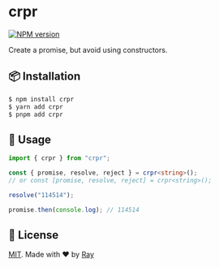 # crpr

[![NPM version](https://img.shields.io/npm/v/crpr?color=a1b858&label=)](https://www.npmjs.com/package/crpr)

Create a promise, but avoid using constructors.

## 📦 Installation

```bash
$ npm install crpr
$ yarn add crpr
$ pnpm add crpr
```

## 🚀 Usage

```ts
import { crpr } from "crpr";

const { promise, resolve, reject } = crpr<string>();
// or const [promise, resolve, reject] = crpr<string>();

resolve("114514");

promise.then(console.log); // 114514
```

## 📝 License

[MIT](./LICENSE). Made with ❤️ by [Ray](https://github.com/so1ve)
